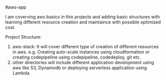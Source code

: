 #aws-app

I am coverving aws basics in this projects and adding basic structures with learning different resource creation and maintaince with possible optimized cost.

Project Structure: 
  1. aws-stack: It will cover different type of creation of different resources in aws. e.g. Creating auto-scale instances using cloudformation or creating codepipeline using codepipeline, codedeploy, git etc.
  2. other directories will include different application development using aws like S3, Dynamodb or deploying serverless application using Lambda.
  
